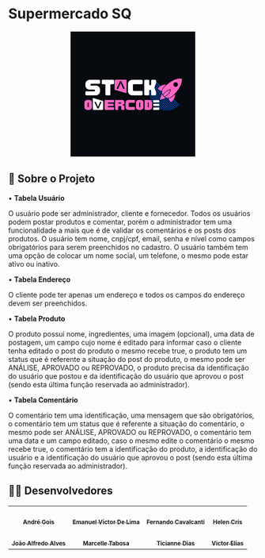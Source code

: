 <h1>Supermercado SQ</h1>
<p align="center">
  <img width= "50%" src="assets/images/StackOverCode.jpeg">
</p>
<h2>💬 Sobre o Projeto</h2>
<p>
  <p>•   <strong>Tabela Usuário</strong>  </p>
<p>O usuário pode ser administrador, cliente e fornecedor. Todos os usuários podem postar  produtos e comentar, porém o administrador tem uma funcionalidade a mais que é de validar os comentários e os posts dos produtos. O usuário tem nome, cnpj/cpf, email, senha e nível como campos obrigatórios para serem preenchidos no cadastro. O usuário também tem uma opção de colocar um nome social, um telefone, o mesmo pode estar ativo ou inativo.</p>
  <p>•    <strong>Tabela Endereço</strong>  </p>
<p>O cliente pode ter apenas um endereço e todos os campos do endereço devem ser preenchidos.</p>
  <p>•   <strong>Tabela Produto</strong>  </p>
<p>O produto possui nome, ingredientes, uma imagem (opcional), uma data de postagem, um campo cujo nome é editado para informar caso o cliente tenha editado o post do produto o mesmo recebe true, o produto tem um status que é referente a situação do post do produto, o mesmo pode ser ANÁLISE, APROVADO ou REPROVADO, o produto precisa da identificação do usuário que postou e da identificação do usuário que aprovou o post (sendo esta última função reservada ao administrador).</p>
  <p>•    <strong>Tabela Comentário</strong>  </p>
<p>O comentário tem uma identificação, uma mensagem que são obrigatórios, o comentário tem um status que é referente a situação do comentário, o mesmo pode ser ANÁLISE, APROVADO ou REPROVADO, o comentário tem uma data e um campo editado, caso o mesmo edite o comentário o mesmo recebe true, o comentário tem a identificação do produto, a identificação do usuário e a identificação do usuário que aprovou o post (sendo esta última função reservada ao administrador).</p>
</p>

## 👨‍💻 Desenvolvedores

<table align="center">
  <tr>
    <td align="center"><a href="https://github.com/andresgois" target="_blank"><img style="border-radius: 50%;" src="https://avatars.githubusercontent.com/u/39030819?v=4" width="100px;" alt=""/><br /><sub><b>André Gois</b></sub></a><br /></td>
    <td align="center"><a href="https://github.com/Manelitu" target="_blank"><img style="border-radius: 50%;" src="https://avatars.githubusercontent.com/u/94546926?v=4" width="100px;" alt=""/><br /><sub><b>Emanuel Victor De Lima</b></sub></a><br /></td>
    <td align="center"><a href="https://github.com/dkzord" target="_blank"><img style="border-radius: 50%;" src="https://avatars.githubusercontent.com/u/66949534?v=4" width="100px;" alt=""/><br /><sub><b>Fernando Cavalcanti</b></sub></a><br /></td>
    <td align="center"><a href="https://github.com/HelenCris" target="_blank"><img style="border-radius: 50%;" src="https://avatars.githubusercontent.com/u/79730539?v=4" width="100px;" alt=""/><br /><sub><b>Helen Cris</b></sub></a><br /></td>
  </tr>
  <tr>
    <td align="center"><a href="https://github.com/JoaoAlfredoAlves" target="_blank"><img style="border-radius: 50%;" src="https://avatars.githubusercontent.com/u/68473607?v=4" width="100px;" alt=""/><br /><sub><b>João Alfredo Alves
</b></sub></a><br /></td>
    <td align="center"><a href="https://github.com/MarcelleTabosa" target="_blank"><img style="border-radius: 50%;" src="https://avatars.githubusercontent.com/u/99770580?v=4" width="100px;" alt=""/><br /><sub><b>Marcelle Tabosa
</b></sub></a><br /></td>
    <td align="center"><a href="https://github.com/TicianneDias" target="_blank"><img style="border-radius: 50%;" src="https://avatars.githubusercontent.com/u/88796784?v=4" width="100px;" alt=""/><br /><sub><b>Ticianne Dias</b></sub></a><br /></td>
    <td align="center"><a href="https://github.com/svvictorelias" target="_blank"><img style="border-radius: 50%;" src="https://avatars.githubusercontent.com/u/98238941?v=4" width="100px;" alt=""/><br /><sub><b>Victor Elias</b></sub></a><br /></td>
  </tr>
</table>
